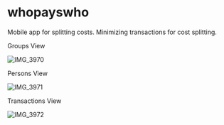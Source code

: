 # whopayswho
 Mobile app for splitting costs.
 Minimizing transactions for cost splitting.

Groups View

![IMG_3970](https://user-images.githubusercontent.com/111296468/213641632-b369bab4-9f66-45d8-9062-2dc8251d95b5.PNG)


Persons View

![IMG_3971](https://user-images.githubusercontent.com/111296468/213641668-b2de7e00-e807-474f-a24f-4d1768ece17c.PNG)


Transactions View

![IMG_3972](https://user-images.githubusercontent.com/111296468/213641684-90139377-f306-4287-a67b-9e92ae3cbaf9.PNG)
